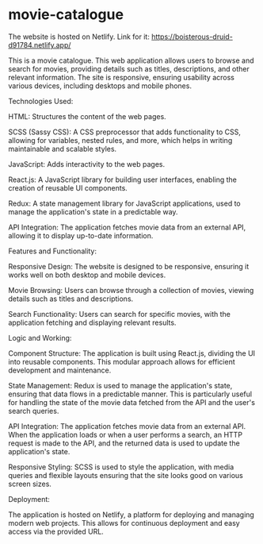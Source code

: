 # movie-catalogue
The website is hosted on Netlify. Link for it: https://boisterous-druid-d91784.netlify.app/

This is a movie catalogue. This web application allows users to browse and search for movies, providing details such as titles, descriptions, and other relevant information. The site is responsive, ensuring usability across various devices, including desktops and mobile phones.

Technologies Used:

HTML: Structures the content of the web pages.

SCSS (Sassy CSS): A CSS preprocessor that adds functionality to CSS, allowing for variables, nested rules, and more, which helps in writing maintainable and scalable styles.

JavaScript: Adds interactivity to the web pages.

React.js: A JavaScript library for building user interfaces, enabling the creation of reusable UI components.

Redux: A state management library for JavaScript applications, used to manage the application's state in a predictable way.

API Integration: The application fetches movie data from an external API, allowing it to display up-to-date information.

Features and Functionality:

Responsive Design: The website is designed to be responsive, ensuring it works well on both desktop and mobile devices.

Movie Browsing: Users can browse through a collection of movies, viewing details such as titles and descriptions.

Search Functionality: Users can search for specific movies, with the application fetching and displaying relevant results.

Logic and Working:

Component Structure: The application is built using React.js, dividing the UI into reusable components. This modular approach allows for efficient development and maintenance.

State Management: Redux is used to manage the application's state, ensuring that data flows in a predictable manner. This is particularly useful for handling the state of the movie data fetched from the API and the user's search queries.

API Integration: The application fetches movie data from an external API. When the application loads or when a user performs a search, an HTTP request is made to the API, and the returned data is used to update the application's state.

Responsive Styling: SCSS is used to style the application, with media queries and flexible layouts ensuring that the site looks good on various screen sizes.

Deployment:

The application is hosted on Netlify, a platform for deploying and managing modern web projects. This allows for continuous deployment and easy access via the provided URL.
